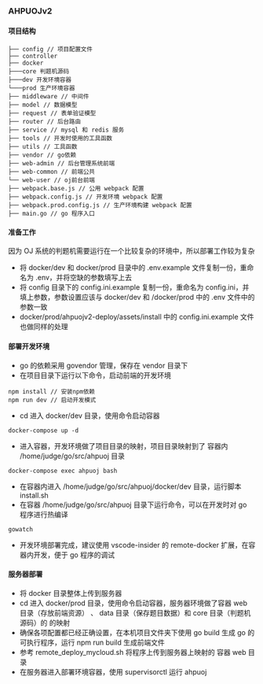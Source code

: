 ### AHPUOJv2

#### 项目结构

```
├── config // 项目配置文件
├── controller
├── docker
├───core 判题机源码
├───dev 开发环境容器
└───prod 生产环境容器
├── middleware // 中间件
├── model // 数据模型
├── request // 表单验证模型
├── router // 后台路由
├── service // mysql 和 redis 服务
├── tools // 开发时使用的工具函数
├── utils // 工具函数
├── vendor // go依赖
├── web-admin // 后台管理系统前端
├── web-common // 前端公共
└── web-user // oj前台前端
├── webpack.base.js // 公用 webpack 配置
├── webpack.config.js // 开发环境 webpack 配置
├── webpack.prod.config.js // 生产环境构建 webpack 配置
├── main.go // go 程序入口
```

#### 准备工作

因为 OJ 系统的判题机需要运行在一个比较复杂的环境中，所以部署工作较为复杂

- 将 docker/dev 和 docker/prod 目录中的 .env.example 文件复制一份，重命名为 .env，并将空缺的参数填写上去
- 将 config 目录下的 config.ini.example 复制一份，重命名为 config.ini，并填上参数，参数设置应该与 docker/dev 和 /docker/prod 中的 .env 文件中的参数一致
- docker/prod/ahpuojv2-deploy/assets/install 中的 config.ini.example 文件也做同样的处理

#### 部署开发环境

- go 的依赖采用 govendor 管理，保存在 vendor 目录下
- 在项目目录下运行以下命令，启动前端的开发环境

```
npm install // 安装npm依赖
npm run dev // 启动开发模式
```

- cd 进入 docker/dev 目录，使用命令启动容器

```
docker-compose up -d
```

- 进入容器，开发环境做了项目目录的映射，项目目录映射到了 容器内 /home/judge/go/src/ahpuoj 目录

```
docker-compose exec ahpuoj bash
```

- 在容器内进入 /home/judge/go/src/ahpuoj/docker/dev 目录，运行脚本 install.sh
- 在容器 /home/judge/go/src/ahpuoj 目录下运行命令，可以在开发时对 go 程序进行热编译

```
gowatch
```

- 开发环境部署完成，建议使用 vscode-insider 的 remote-docker 扩展，在容器内开发，便于 go 程序的调试

#### 服务器部署

- 将 docker 目录整体上传到服务器
- cd 进入 docker/prod 目录，使用命令启动容器，服务器环境做了容器 web 目录（存放前端资源） 、 data 目录（保存题目数据）和 core 目录（判题机源码）的 的映射
- 确保各项配置都已经正确设置，在本机项目文件夹下使用 go build 生成 go 的可执行程序，运行 npm run build 生成前端文件
- 参考 remote_deploy_mycloud.sh 将程序上传到服务器上映射的 容器 web 目录
- 在服务器进入部署环境容器，使用 supervisorctl 运行 ahpuoj

